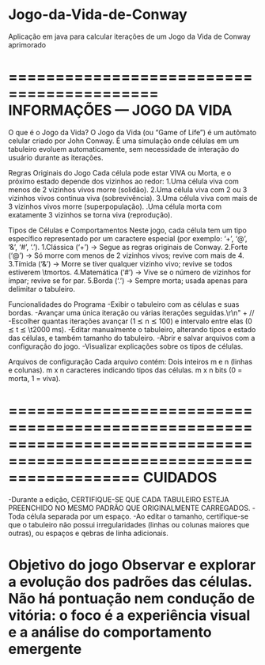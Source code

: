 # Jogo-da-Vida-de-Conway
Aplicação em java para calcular iterações de um Jogo da Vida de Conway aprimorado

  ==========================================
          INFORMAÇÕES — JOGO DA VIDA
  ==========================================
  O que é o Jogo da Vida?
  O Jogo da Vida (ou “Game of Life”) é um autômato celular criado por John Conway. É uma simulação onde células em um tabuleiro evoluem automaticamente, sem necessidade de interação do usuário durante as iterações.
  
  Regras Originais do Jogo
  Cada célula pode estar VIVA ou Morta, e o próximo estado depende dos vizinhos ao redor:
  1.Uma célula viva com menos de 2 vizinhos vivos morre (solidão).
  2.Uma célula viva com 2 ou 3 vizinhos vivos continua viva (sobrevivência).
  3.Uma célula viva com mais de 3 vizinhos vivos morre (superpopulação).
  .Uma célula morta com exatamente 3 vizinhos se torna viva (reprodução).
  
  Tipos de Células e Comportamentos
  Neste jogo, cada célula tem um tipo específico representado por um caractere especial (por exemplo: ‘+’, ‘@’, ‘&’, ‘#’, ‘.’).
  1.Clássica (‘+’) → Segue as regras originais de Conway.
  2.Forte (‘@’) → Só morre com menos de 2 vizinhos vivos; revive com mais de 4.
  3.Tímida (‘&’) → Morre se tiver qualquer vizinho vivo; revive se todos estiverem \tmortos.
  4.Matemática (‘#’) → Vive se o número de vizinhos for ímpar; revive se for par.
  5.Borda (‘.’) → Sempre morta; usada apenas para delimitar o tabuleiro.
  
  Funcionalidades do Programa
  -Exibir o tabuleiro com as células e suas bordas.
  -Avançar uma única iteração ou várias iterações seguidas.\r\n" + //
  -Escolher quantas iterações avançar (1 ⪯ n ⪯ 100) e intervalo entre elas (0 ⪯ t ⪯ \t2000 ms).
  -Editar manualmente o tabuleiro, alterando tipos e estado das células, e também tamanho do tabuleiro.
  -Abrir e salvar arquivos com a configuração do jogo.
  -Visualizar explicações sobre os tipos de células.
  
  Arquivos de configuração
  Cada arquivo contém:
  Dois inteiros m e n (linhas e colunas).
  m x n caracteres indicando tipos das células.
  m x n bits (0 = morta, 1 = viva).
  
  ======================================================================================================================
  CUIDADOS
  ======================================================================================================================
  -Durante a edição, CERTIFIQUE-SE QUE CADA TABULEIRO ESTEJA PREENCHIDO NO MESMO PADRÃO QUE ORIGINALMENTE CARREGADOS.
  -Toda célula separada por um espaço.
  -Ao editar o tamanho, certifique-se que o tabuleiro não possui irregularidades (linhas ou colunas maiores que outras), ou espaços e qebras de linha adicionais.
  
  Objetivo do jogo
  Observar e explorar a evolução dos padrões das células. Não há pontuação nem condução de vitória: o foco é a experiência visual e a análise do comportamento emergente
  ======================================================================================================================
